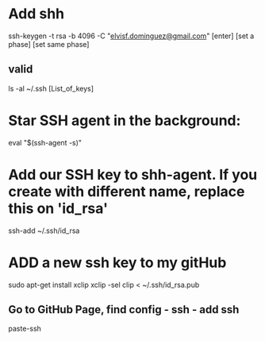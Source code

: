 # Add shh
ssh-keygen -t rsa -b 4096 -C "elvisf.dominguez@gmail.com"
[enter]
[set a phase]
[set same phase]

## valid
ls -al ~/.ssh
[List_of_keys]


# Star SSH agent in the background:
eval "$(ssh-agent -s)"

# Add our SSH key to shh-agent. If you create with different name, replace this on 'id_rsa'
ssh-add ~/.ssh/id_rsa

# ADD a new ssh key to my gitHub
sudo apt-get install xclip
xclip -sel clip < ~/.ssh/id_rsa.pub

## Go to GitHub Page, find config - ssh - add ssh
paste-ssh